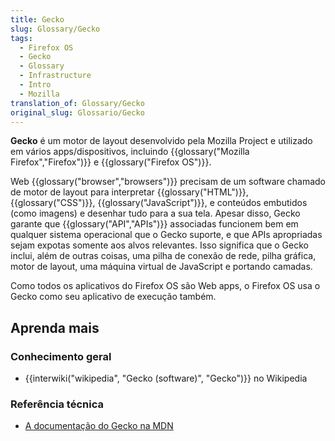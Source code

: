 ```yaml
---
title: Gecko
slug: Glossary/Gecko
tags:
  - Firefox OS
  - Gecko
  - Glossary
  - Infrastructure
  - Intro
  - Mozilla
translation_of: Glossary/Gecko
original_slug: Glossario/Gecko
---
```

**Gecko** é um motor de layout desenvolvido pela Mozilla Project e utilizado em vários apps/dispositivos, incluindo {{glossary("Mozilla Firefox","Firefox")}} e {{glossary("Firefox OS")}}.

Web {{glossary("browser","browsers")}} precisam de um software chamado de motor de layout para interpretar {{glossary("HTML")}}, {{glossary("CSS")}}, {{glossary("JavaScript")}}, e conteúdos embutidos (como imagens) e desenhar tudo para a sua tela. Apesar disso, Gecko garante que {{glossary("API","APIs")}} associadas funcionem bem em qualquer sistema operacional que o Gecko suporte, e que APIs apropriadas sejam expotas somente aos alvos relevantes. Isso significa que o Gecko inclui, além de outras coisas, uma pilha de conexão de rede, pilha gráfica, motor de layout, uma máquina virtual de JavaScript e portando camadas.

Como todos os aplicativos do Firefox OS são Web apps, o Firefox OS usa o Gecko como seu aplicativo de execução também.

## Aprenda mais

### Conhecimento geral

- {{interwiki("wikipedia", "Gecko (software)", "Gecko")}} no Wikipedia

### Referência técnica

- [A documentação do Gecko na MDN](/pt-BR/docs/Mozilla/Gecko)
